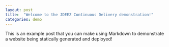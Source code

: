 ```yaml
---
layout: post
title:  "Welcome to the JDEEZ Continuous Delivery demonstration!"
categories: demo
---
```


This is an example post that you can make using Markdown to demonstrate a website being statically generated and deployed!
